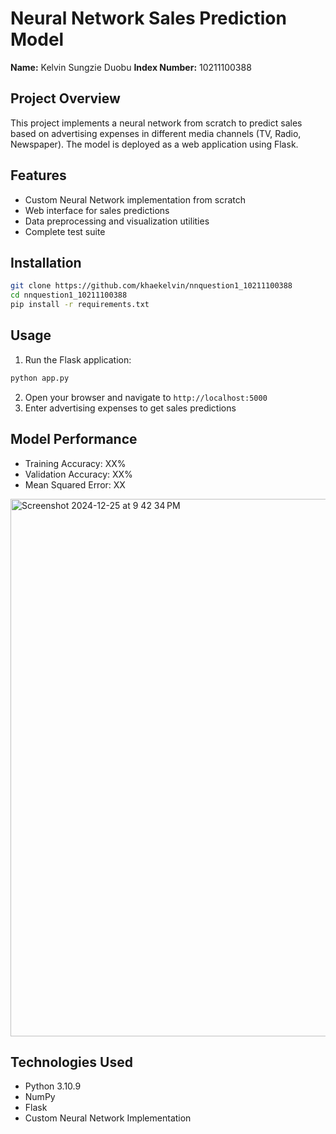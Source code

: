 # Neural Network Sales Prediction Model

**Name:** Kelvin Sungzie Duobu
**Index Number:** 10211100388

## Project Overview
This project implements a neural network from scratch to predict sales based on advertising expenses in different media channels (TV, Radio, Newspaper). The model is deployed as a web application using Flask.

## Features
- Custom Neural Network implementation from scratch
- Web interface for sales predictions
- Data preprocessing and visualization utilities
- Complete test suite

## Installation
```bash
git clone https://github.com/khaekelvin/nnquestion1_10211100388
cd nnquestion1_10211100388
pip install -r requirements.txt
```

## Usage
1. Run the Flask application:
```bash
python app.py
```
2. Open your browser and navigate to `http://localhost:5000`
3. Enter advertising expenses to get sales predictions

## Model Performance
- Training Accuracy: XX%
- Validation Accuracy: XX%
- Mean Squared Error: XX

<img width="860" alt="Screenshot 2024-12-25 at 9 42 34 PM" src="https://github.com/user-attachments/assets/ea1662ee-ba89-41d6-ba7d-f1fac956d70e" />






## Technologies Used
- Python 3.10.9
- NumPy
- Flask
- Custom Neural Network Implementation
